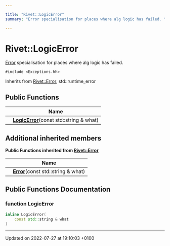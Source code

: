 ```yaml
---

title: "Rivet::LogicError"
summary: "Error specialisation for places where alg logic has failed. "

---
```


# Rivet::LogicError



<a href="http://example.org/classes/structrivet_1_1error/">Error</a> specialisation for places where alg logic has failed. 


`#include <Exceptions.hh>`

Inherits from [Rivet::Error](http://example.org/classes/structrivet_1_1error/), std::runtime_error

## Public Functions

|                | Name           |
| -------------- | -------------- |
| | **[LogicError](http://example.org/classes/structrivet_1_1logicerror/#function-logicerror)**(const std::string & what) |

## Additional inherited members

**Public Functions inherited from [Rivet::Error](http://example.org/classes/structrivet_1_1error/)**

|                | Name           |
| -------------- | -------------- |
| | **[Error](http://example.org/classes/structrivet_1_1error/#function-error)**(const std::string & what) |


## Public Functions Documentation

### function LogicError

```cpp
inline LogicError(
    const std::string & what
)
```


-------------------------------

Updated on 2022-07-27 at 19:10:03 +0100